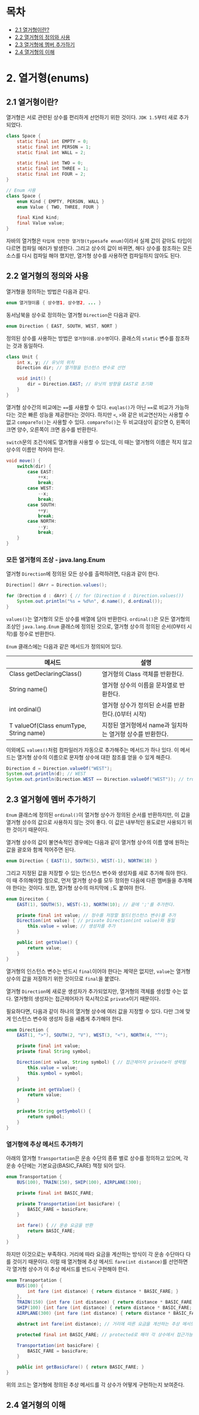 # 목차

- [2.1 열거형이란?](#21-열거형이란)
- [2.2 열거형의 정의와 사용](#22-열거형의-정의와-사용)
- [2.3 열거형에 멤버 추가하기](#23-열거형에-멤버-추가하기)
- [2.4 열거형의 이해](#24-열거형의-이해)

# 2. 열거형(enums)

## 2.1 열거형이란?

열거형은 서로 관련된 상수를 편리하게 선언하기 위한 것이다. `JDK 1.5`부터 새로 추가되었다.

```Java
class Space {
    static final int EMPTY = 0;
    static final int PERSON = 1;
    static final int WALL = 2;

    static final int TWO = 0;
    static final int THREE = 1;
    static final int FOUR = 2;
}

// Enum 사용
class Space {
    enum Kind { EMPTY, PERSON, WALL }
    enum Value { TWO, THREE, FOUR }

    final Kind kind;
    final Value value;
}
```

자바의 열거형은 `타입에 안전한 열거형(typesafe enum)`이라서 실제 값이 같아도 타입이 다르면 컴파일 에러가 발생한다. 그리고 상수의 값이 바뀌면, 해다 상수를 참조하는 모든 소스를 다시 컴파일 해야 했지만, 열거형 상수를 사용하면 컴파일하지 않아도 된다.

## 2.2 열거형의 정의와 사용

열거형을 정의하는 방법은 다음과 같다.

```Java
enum 열거형이름 { 상수명1, 상수명2, ... }
```

동서남북을 상수로 정의하는 열거형 `Direction`은 다음과 같다.

```Java
enum Direction { EAST, SOUTH, WEST, NORT }
```

정의된 상수를 사용하는 방법은 `열거형이름.상수명`이다. 클래스의 `static` 변수를 참조하는 것과 동일하다.

```Java
class Unit {
    int x, y; // 유닛의 위치
    Direction dir; // 열거형을 인스턴스 변수로 선언

    void init() {
        dir = Direction.EAST; // 유닛의 방향을 EAST로 초기화
    }
}
```

열거형 상수간의 비교에는 `==`를 사용할 수 있다. `euqlas()`가 아닌 `==`로 비교가 가능하다는 것은 빠른 성능을 제공한다는 것이다. 하지만 `<`, `>`와 같은 비교연산자는 사용할 수 없고 `compareTo()`는 사용할 수 있다. `compareTo()`는 두 비교대상이 같으면 0, 왼쪽이 크면 양수, 오른쪽이 크면 음수를 반환한다.

`switch`문의 조건식에도 열거형을 사용할 수 있는데, 이 때는 열거형의 이름은 적지 않고 상수의 이름만 적어야 한다.

```Java
void move() {
    switch(dir) {
        case EAST:
            ++x;
            break;
        case WEST:
            --x;
            break;
        case SOUTH:
            ++y;
            break;
        case NORTH:
            --y;
            break;
    }
}
```

### 모든 열거형의 조상 - java.lang.Enum

열거형 `Direction`에 정의된 모든 상수를 출력하려면, 다음과 같이 한다.

```Java
Direction[] dArr = Direction.values();

for (Drection d : dArr) { // for (Direction d : Direction.values())
    System.out.println("%s = %d%n", d.name(), d.ordinal());
}
```

`values()`는 열거형의 모든 상수를 배열에 담아 반환한다. `ordinal()`은 모든 열거형의 조상인 `java.lang.Enum` 클래스에 정의된 것으로, 열거형 상수의 정의된 순서(0부터 시작)를 정수로 반환한다.

`Enum` 클래스에는 다음과 같은 메서드가 정의되어 있다.

| 메서드                                    | 설명                                                      |
| ----------------------------------------- | --------------------------------------------------------- |
| Class<E> getDeclaringClass()              | 열거형의 Class 객체를 반환한다.                           |
| String name()                             | 열거형 상수의 이름을 문자열로 반환한다.                   |
| int ordinal()                             | 열거형 상수가 정의된 순서를 반환한다.(0부터 시작)         |
| T valueOf(Class<T> enumType, String name) | 지정된 열거형에서 name과 일치하는 열거형 상수를 반환한다. |

이외에도 `values()`처럼 컴파일러가 자동으로 추가해주는 메서드가 하나 있다. 이 메서드는 열거형 상수의 이름으로 문자형 상수에 대한 참조를 얻을 수 있게 해준다.

```Java
Direction d = Direction.valueOf("WEST");
System.out.println(d); // WEST
System.out.println(Direction.WEST == Direction.valueOf("WEST")); // true
```

## 2.3 열거형에 멤버 추가하기

`Enum` 클래스에 정의된 `ordinal()`이 열거형 상수가 정의된 순서를 반환하지만, 이 값을 열거형 상수의 값으로 사용하지 않는 것이 좋다. 이 값은 내부적인 용도로만 사용되기 위한 것이기 때문이다.

열거형 상수의 값이 불연속적인 경우에는 다음과 같이 열거형 상수의 이름 옆에 원하는 값을 괄호와 함께 적어주면 된다.

```Java
enum Direction { EAST(1), SOUTH(5), WEST(-1), NORTH(10) }
```

그리고 지정된 값을 저장할 수 있는 인스턴스 변수와 생성자를 새로 추가해 줘야 한다. 이 때 주의해야할 점으로, 먼저 열거형 상수를 모두 정의한 다음에 다른 멤버들을 추개해야 한다는 것이다. 또한, 열거형 상수의 마지막에 `;`도 붙여야 한다.

```Java
enum Direciton {
    EAST(1), SOUTH(5), WEST(-1), NORTH(10); // 끝에 ';'를 추가한다.

    private final int value; // 정수를 저장할 필드(인스턴스 변수)를 추가
    Direction(int value) { // private Direction(int value)와 동일
        this.value = value; // 생성자를 추가
    }

    public int getValue() {
        return value;
    }
}
```

열거형의 인스턴스 변수는 반드시 `final`이어야 한다는 제약은 없지만, `value`는 열거형 상수의 값을 저장하기 위한 것이므로 `final`을 붙였다.

열거형 `Direction`에 새로운 생성자가 추가되었지만, 열거형의 객체를 생성할 수는 없다. 열거형의 생성자는 접근제어자가 묵시적으로 `private`이기 때문이다.

필요하다면, 다음과 같이 하나의 열거형 상수에 여러 값을 지정할 수 있다. 다만 그에 맞게 인스턴스 변수와 생성자 등을 새롭게 추가해야 한다.

```Java
enum Direction {
    EAST(1, ">"), SOUTH(2, "V"), WEST(3, "<"), NORTH(4, "^");

    private final int value;
    private final String symbol;

    Direction(int value, String symbol) { // 접근제어자 private이 생략됨
        this.value = value;
        this.symbol = symbol;
    }

    private int getValue() {
        return value;
    }

    private String getSymbol() {
        return symbol;
    }
}
```

### 열거형에 추상 메서드 추가하기

아래의 열거형 `Transportation`은 운송 수단의 종류 별로 상수를 정의하고 있으며, 각 운송 수단에는 기본요금(BASIC_FARE) 책정 되어 있다.

```Java
enum Transportation {
    BUS(100), TRAIN(150), SHIP(100), AIRPLANE(300);

    private final int BASIC_FARE;

    private Transportation(int basicFare) {
        BASIC_FARE = basicFare;
    }

    int fare() { // 운송 요금을 반환
        return BASIC_FARE;
    }
}
```

하지만 이것으로는 부족하다. 거리에 따라 요금을 계산하는 방식이 각 운송 수단마다 다를 것이기 때문이다. 이럴 때 열거형에 추상 메서드 `fare(int distance)`를 선언하면 각 열거형 상수가 이 추상 메서드를 반드시 구현해야 한다.

```Java
enum Transportation {
    BUS(100) {
        int fare (int distance) { return distance * BASIC_FARE; }
    },
    TRAIN(150) {int fare (int distance) { return distance * BASIC_FARE; }},
    SHIP(100) {int fare (int distance) { return distance * BASIC_FARE; }},
    AIRPLANE(300) {int fare (int distance) { return distance * BASIC_FARE; }};

    abstract int fare(int distance); // 거리에 따른 요금을 계산하는 추상 메서드

    protected final int BASIC_FARE; // protected로 해야 각 상수에서 접근가능

    Transportation(int basicFare) {
        BASIC_FARE = basicFare;
    }

    public int getBasicFare() { return BASIC_FARE; }
}
```

위의 코드는 열거형에 정의된 추상 메서드를 각 상수가 어떻게 구현하는지 보여준다.

## 2.4 열거형의 이해
